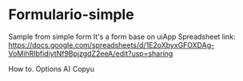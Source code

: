 # Formulario-simple
Sample from simple form
It's a form base on uiApp
Spreadsheet link: https://docs.google.com/spreadsheets/d/1E2oXbyxGFOXDAg-VoMihRIbfidiytNf9BpjzgdZ2eeA/edit?usp=sharing

How to.
Options
A) Copyu 


